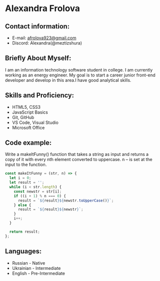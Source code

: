 # Alexandra Frolova 

## Contact information: 
* E-mail: afrolova923@gmail.com
* Discord: Alexandra(@meztizshura)

## Briefly About Myself:
I am an information technology software student in college.  I am currently working as an energy engineer. My goal is to start a career junior front-end developer and develop in this area.I have good analytical skills.

## Skills and Proficiency: 
* HTML5, CSS3
* JavaScript Basics
* Git, GitHub
* VS Code, Visual Studio
* Microsoft Office 

## Code example: 
Write a makeItFunny() function that takes a string as input and returns a copy of it with every nth element converted to uppercase. n – is set at the input to the function.
```javascript
const makeItFunny = (str, n) => {
  let i = 0;
  let result = '';
  while (i < str.length) {
    const newstr = str[i];
    if ((i + 1) % n === 0) {
      result = `${result}${newstr.toUpperCase()}`;
    } else {
      result = `${result}${newstr}`;
    }
    i++;
  }

  return result;
};
```
## Languages: 
* Russian - Native
* Ukrainian - Intermediate 
* English - Pre-Intermediate 


